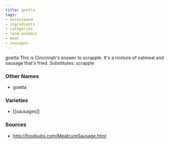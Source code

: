 ```yaml
---
title: goetta
tags:
- unreviewed
- ingredients
- categories
- land-animals
- meat
- sausages
---
```

goetta This is Cincinnati's answer to scrapple. It's a mixture of oatmeal and sausage that's fried. Substitutes: scrapple

### Other Names

* goetta

### Varieties

* [[sausages]]

### Sources
* http://foodsubs.com/MeatcureSausage.html
